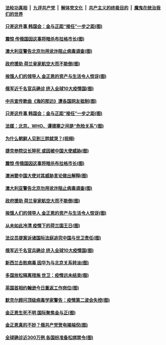 ####  [法轮功真相](../../../../basic/blob/master/README.md?t=04300501) &nbsp;|&nbsp; [九评共产党](../../../../9ping.md/blob/master/README.md?t=04300501) &nbsp;|&nbsp; [解体党文化](../../../../jtdwh.md/blob/master/README.md?t=04300501)  &nbsp;|&nbsp; [共产主义的终极目的](../../../../gczydzjmd.md/blob/master/README.md?t=04300501) &nbsp;|&nbsp; [魔鬼在统治我们的世界](../../../../mgztzwmdsj.md/blob/master/README.md?t=04300501) 

#### [只差这件事 韩国会：金与正距“接任”一步之距(图)](../pages/p9/931546.md?t=04300501) 

#### [震惊 传俄国因这事将暗杀布拉格市长(图)](../pages/p9/931442.md?t=04300501) 

#### [澳大利亚警告北京勿用讹诈阻止病毒调查(图)](../pages/p9/931483.md?t=04300501) 

#### [政府援助 荷兰皇家航空大而不能倒(图)](../pages/p9/931465.md?t=04300501) 

#### [挨饿人们的领导人 金正恩的资产与生活令人惊讶(图)](../pages/p9/931304.md?t=04300501) 

#### [俄军近千名官兵确诊 挤入全球10大疫情国(图)](../pages/p9/931312.md?t=04300501) 

#### [中共宣传歌曲《海的那边》遭各国网友抵制(图)](../pages/p9/931588.md?t=04300501) 

#### [只差这件事 韩国会：金与正距“接任”一步之距(图)](../pages/p9/931546.md?t=04300501) 

#### [法媒：北京、WHO、谭德塞之间是“危险关系”(图)](../pages/p9/931435.md?t=04300501) 

#### [为什么朝鲜人见到三胖就哭？(视频)](../pages/p9/931444.md?t=04300501) 

#### [捷克参院议长猝死 或因被中国大使威胁(图)](../pages/p9/931490.md?t=04300501) 

#### [震惊 传俄国因这事将暗杀布拉格市长(图)](../pages/p9/931442.md?t=04300501) 

#### [澳洲要中国大使对其威胁言论做出解释(图)](../pages/p9/931487.md?t=04300501) 

#### [澳大利亚警告北京勿用讹诈阻止病毒调查(图)](../pages/p9/931483.md?t=04300501) 

#### [政府援助 荷兰皇家航空大而不能倒(图)](../pages/p9/931465.md?t=04300501) 

#### [挨饿人们的领导人 金正恩的资产与生活令人惊讶(图)](../pages/p9/931304.md?t=04300501) 

#### [从未如此冷清 疫情下的荷兰国王日(图)](../pages/p9/931352.md?t=04300501) 

#### [法议员提案诉诸国际法庭追究中国与世卫责任(图)](../pages/p9/931343.md?t=04300501) 

#### [俄军近千名官兵确诊 挤入全球10大疫情国(图)](../pages/p9/931312.md?t=04300501) 

#### [新西兰击败病毒 因华为与北京关系转淡(图)](../pages/p9/931353.md?t=04300501) 

#### [多国放松隔离措施 世卫：疫情远未结束(图)](../pages/p9/931349.md?t=04300501) 

#### [英国首相约翰逊今日重返工作岗位(图)](../pages/p9/931313.md?t=04300501) 

#### [默克尔顾问顶级病毒学家警告：疫情第二波会失控(图)](../pages/p9/931319.md?t=04300501) 

#### [金正恩生死不明 国际聚焦金与正(图)](../pages/p9/931272.md?t=04300501) 

#### [金正恩真的不妙？俄共产党贺电揭端倪(图)](../pages/p9/931193.md?t=04300501) 

#### [全球确诊近300万例 各国纷准备松绑禁令(图)](../pages/p9/931246.md?t=04300501) 

